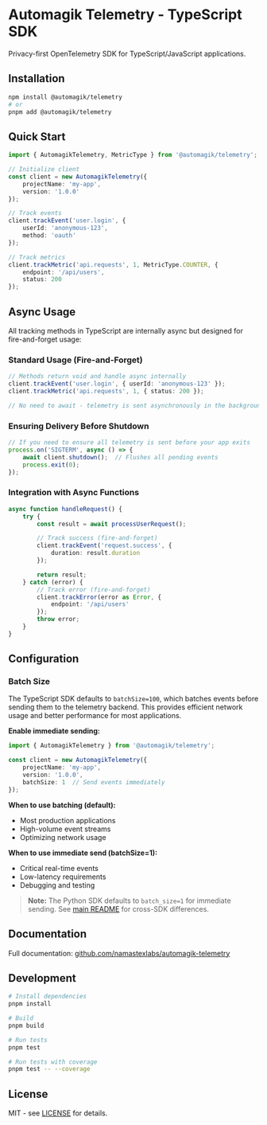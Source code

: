 # Automagik Telemetry - TypeScript SDK

Privacy-first OpenTelemetry SDK for TypeScript/JavaScript applications.

## Installation

```bash
npm install @automagik/telemetry
# or
pnpm add @automagik/telemetry
```

## Quick Start

```typescript
import { AutomagikTelemetry, MetricType } from '@automagik/telemetry';

// Initialize client
const client = new AutomagikTelemetry({
    projectName: 'my-app',
    version: '1.0.0'
});

// Track events
client.trackEvent('user.login', {
    userId: 'anonymous-123',
    method: 'oauth'
});

// Track metrics
client.trackMetric('api.requests', 1, MetricType.COUNTER, {
    endpoint: '/api/users',
    status: 200
});
```

## Async Usage

All tracking methods in TypeScript are internally async but designed for fire-and-forget usage:

### Standard Usage (Fire-and-Forget)
```typescript
// Methods return void and handle async internally
client.trackEvent('user.login', { userId: 'anonymous-123' });
client.trackMetric('api.requests', 1, { status: 200 });

// No need to await - telemetry is sent asynchronously in the background
```

### Ensuring Delivery Before Shutdown
```typescript
// If you need to ensure all telemetry is sent before your app exits
process.on('SIGTERM', async () => {
    await client.shutdown();  // Flushes all pending events
    process.exit(0);
});
```

### Integration with Async Functions
```typescript
async function handleRequest() {
    try {
        const result = await processUserRequest();

        // Track success (fire-and-forget)
        client.trackEvent('request.success', {
            duration: result.duration
        });

        return result;
    } catch (error) {
        // Track error (fire-and-forget)
        client.trackError(error as Error, {
            endpoint: '/api/users'
        });
        throw error;
    }
}
```

## Configuration

### Batch Size

The TypeScript SDK defaults to `batchSize=100`, which batches events before sending them to the telemetry backend. This provides efficient network usage and better performance for most applications.

**Enable immediate sending:**

```typescript
import { AutomagikTelemetry } from '@automagik/telemetry';

const client = new AutomagikTelemetry({
    projectName: 'my-app',
    version: '1.0.0',
    batchSize: 1  // Send events immediately
});
```

**When to use batching (default):**
- Most production applications
- High-volume event streams
- Optimizing network usage

**When to use immediate send (batchSize=1):**
- Critical real-time events
- Low-latency requirements
- Debugging and testing

> **Note:** The Python SDK defaults to `batch_size=1` for immediate sending. See [main README](https://github.com/namastexlabs/automagik-telemetry#configuration) for cross-SDK differences.

## Documentation

Full documentation: [github.com/namastexlabs/automagik-telemetry](https://github.com/namastexlabs/automagik-telemetry)

## Development

```bash
# Install dependencies
pnpm install

# Build
pnpm build

# Run tests
pnpm test

# Run tests with coverage
pnpm test -- --coverage
```

## License

MIT - see [LICENSE](../LICENSE) for details.
